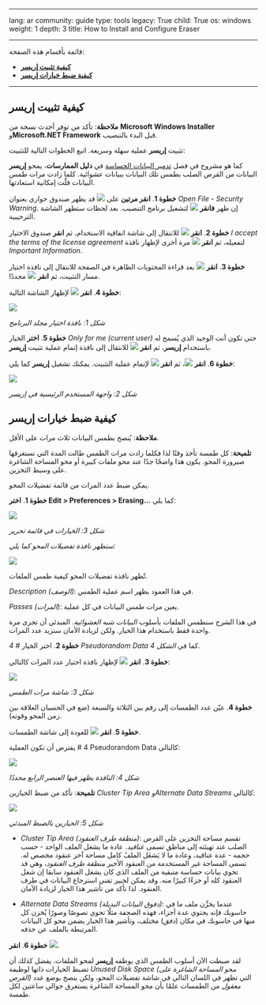 

---

lang: ar
community: guide
type: tools
legacy: True
child: True
os: windows
weight: 1
depth: 3
title: How to Install and Configure Eraser

---

قائمة بأقسام هذه الصفحة:

- [**كيفية تثبيت إريسر**](#2.0)
- [**كيفية ضبط خيارات إريسر**](#2.1)

-------

<a name="2.0"></a>
## كيفية تثبيت إريسر ##

**ملاحظة**: تأكد من توفر أحدث نسخة من **Microsoft Windows Installer** و**Microsoft.NET Framework** قبل البدء بالتنصيب.

تثبيت **إريسر** عملية سهلة وسريعة. اتبع الخطوات التالية للتثبيت:

كما هو مشروح في فصل [تدمير البيانات الحساسة](/ar/chapter_06) في **دليل الممارسات**، يمحو **إريسر** البيانات من القرص الصلب بطمس تلك البيانات ببيانات عشوائية. كلما زادت مرات طمس البيانات قلّت إمكانية استعادتها.

**خطوة 1**. **انقر مرتين** على ![](/sbox/screen/eraser-en/01.png) قد يظهر صندوق حواري بعنوان *Open File - Security Warning*. إن ظهر **فانقر** ![](/sbox/screen/eraser-en/02.png) لتشغيل برنامج التنصيب. بعد لحظات ستظهر الشاشة الترحيبية.

**خطوة 2**. **انقر** ![](/sbox/screen/eraser-en/03.png) للانتقال إلى شاشة اتفاقية الاستخدام، ثم **انقر** صندوق الاختيار *I accept the terms of the license agreement* لتفعيله، ثم **انقر** ![](/sbox/screen/eraser-en/03.png) مرة أخرى لإظهار نافذة *Important Information*.

**خطوة 3**. **انقر** ![](/sbox/screen/eraser-en/03.png) بعد قراءة المحتويات الظاهرة في الصفحة للانتقال إلى نافذة اختيار مسار التثبيت، ثم **انقر** ![](/sbox/screen/eraser-en/03.png) مجددًا.

**خطوة 4**. **انقر** ![](/sbox/screen/eraser-en/03.png) لإظهار الشاشة التالية:

![](/sbox/screen/eraser-en/04.png)

*شكل 1: نافذة اختيار مجلد البرنامج*

**خطوة 5**. **اختر** الخيار *Only for me (current user)‎* حتى تكون أنت الوحيد الذي يُسمح له باستخدام **إريسر**، ثم **انقر** ![](/sbox/screen/eraser-en/03.png) للانتقال إلى نافذة إتمام عملية تثبيت **إريسر**.

**خطوة 6**. **انقر** ![](/sbox/screen/eraser-en/03.png)، ثم **انقر** ![](/sbox/screen/eraser-en/05.png) لإتمام عملية التثبيت. يمكنك تشغيل **إريسر** كما يلي:

![](/sbox/screen/eraser-en/06.png)

*شكل 2: واجهة المستخدم الرئيسية في إريسر*

<a name="2.1"></a>
## كيفية ضبط خيارات إريسر ##

**ملاحظة**: يُنصح بطمس البيانات ثلاث مرات على الأقل.

**تلميحة**: كل طمسة تأخذ وقتًا لذا فكلما زادت مرات الطمس طالت المدة التي تستغرقها صيرورة المحو. يكون هذا واضحًا جدًا عند محو ملفات كبيرة أو محو المساحة الشاغرة على وسيط التخزين.

يمكن ضبط عدد المرات من قائمة تفضيلات المحو.

**خطوة 1**. **اختر ‎Edit > Preferences > Erasing...‎** كما يلي:

![](/sbox/screen/eraser-en/07.png)

*شكل 3: الخيارات في قائمة تحرير*

*ستظهر نافذة تفضيلات المحو كما يلي:*

![](/sbox/screen/eraser-en/08.png)

تٌظهر نافذة تفضيلات المحو كيفية طمس الملفات.

*Description (الوصف)*: في هذا العمود يظهر اسم عملية الطمس.

*Passes (المرات)*: يعين مرات طمس البيانات في كل عملية.

في هذا الشرح سنطمس الملفات بأسلوب *البيانات شبه العشوائية*. المبدئي أن تجرى مرة واحدة فقط باستخدام هذا الخيار. ولكن لزيادة الأمان سنزيد عدد المرات.

**خطوة 2**. اختر الخيار *# 4 Pseudorandom Data* كما في *الشكل 4*.

**خطوة 3**. **انقر** ![](/sbox/screen/eraser-en/09.png) لإظهار نافذة اختيار عدد المرات كالتالي:

![](/sbox/screen/eraser-en/10.png)

*شكل 3: شاشة مرات الطمس*

**خطوة 4**. عيّن عدد الطمسات إلى رقم بين الثلاثة والسبعة (ضع في الحسبان العلاقة بين زمن المحو وقوته).

**خطوة 5**. **انقر** ![](/sbox/screen/eraser-en/11.png) للعودة إلى شاشة الطمسات.

يفترض أن تكون العملية ‎\# 4 Pseudorandom Data كالتالي:

![](/sbox/screen/eraser-en/12.png)

*شكل 4: النافذة يظهر فيها العنصر الرابع محددًا*

**تلميحة**: تأكد من ضبط الخيارين *Cluster Tip Area* و*Alternate Data Streams* كالتالي:

![](/sbox/screen/eraser-en/13.png)

*شكل 5: الخيارين بالضبط المبدئي*

- *Cluster Tip Area (منطقة طرف العنقود)*: تقسم مساحة التخزين على القرص الصلب عند تهيئته إلى مناطق تسمى *عناقيد*. عادة ما يشغل الملف الواحد - حسب حجمه - عدة عناقيد، وعادة ما لا يَشغَل الملفُ كامل مساحة آخر عنقود مخصص له. تسمى المساحة غير المستخدمة من العنقود الأخير *منطقة طرف العنقود*، وهي قد تحوي بيانات حساسة متبقية من الملف الذي كان يشغل العنقود سابقا إن شغل العنقود كله أو جزءًا كبيرًا منه. وقد يمكن لخبير تقني استرجاع البيانات في طرف العنقود. لذا تأكد من تأشير هذا الخيار لزيادة الأمان.

- *Alternate Data Streams (دفوق البيانات البديلة)*: عندما يخزَّن ملف ما في حاسوبك فإنه يحتوي عدة أجزاء، فهذه الصحفة مثلًا تحوي نصوصًا وصورًا يُخزن كل منها في حاسوبك في مكان (*دفق*) مختلف، وتأشير هذا الخيار يضمن محو كل البيانات المرتبطة بالملف عن حذفه.

**خطوة 6**. **انقر** ![](/sbox/screen/eraser-en/11.png).

لقد ضبطت الآن أسلوب الطمس الذي يوظفه **إريسر** لمحو الملفات. يفضل كذلك أن تضبط الخيارات ذاتها لوظيفة *Unused Disk Space (محو المساحة الشاغرة على القرص)* التي تظهر في اللسان التالي في شاشة تفضيلات المحو، ولكن ينصح بوضع عدد *معقول* من الطمسات علمًا بأن محو المساحة الشاغرة يستغرق حوالي ساعتين لكل طمسة.


